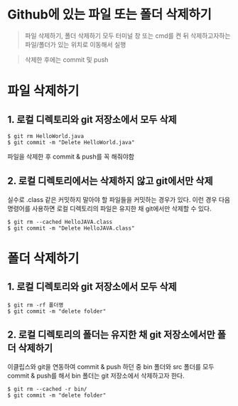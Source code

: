 # Github에 있는 파일 또는 폴더 삭제하기

> 파일 삭제하기, 폴더 삭제하기 모두 터미널 창 또는 cmd를 켠 뒤 삭제하고자하는 파일/폴더가 있는 위치로 이동해서 실행

> 삭제한 후에는 commit 및 push

# 파일  삭제하기
## 1. 로컬 디렉토리와 git 저장소에서 모두 삭제
```
$ git rm HelloWorld.java
$ git commit -m "Delete HelloWorld.java"
```
파일을 삭제한 후 commit & push를 꼭 해줘야함


## 2. 로컬 디렉토리에서는 삭제하지 않고 git에서만 삭제
실수로 .class 같은 커밋하지 말아야 할 파일들을 커밋하는 경우가 있다.
이런 경우 다음 명령어를 사용하면 로컬 디렉토리의 파일은 유지한 채 git에서만 삭제할 수 있다.

```
$ git rm --cached HelloJAVA.class
$ git commit -m "Delete HelloJAVA.class"
```

# 폴더 삭제하기
## 1. 로컬 디렉토리와 git 저장소에서 모두 삭제
```
$ git rm -rf 폴더명
$ git commit -m "delete folder"
```

## 2. 로컬 디렉토리의 폴더는 유지한 채 git 저장소에서만 폴더 삭제하기

이클립스와 git을 연동하여 commit & push 하던 중 bin 폴더와 src 폴더를 모두 commit & push를 해서 bin 폴더는 git 저장소에서 삭제하고자 한다.

```
$ git rm --cached -r bin/
$ git commit -m "delete folder"
```
